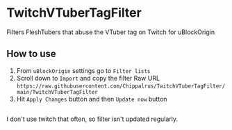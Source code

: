 # TwitchVTuberTagFilter
Filters FleshTubers that abuse the VTuber tag on Twitch for uBlockOrigin  
## How to use
1) From ```uBlockOrigin``` settings go to ```Filter lists```  
2)  Scroll down to ```Import``` and copy the filter Raw URL  
```https://raw.githubusercontent.com/Chippalrus/TwitchVTuberTagFilter/main/TwitchVTuberTagFilter```
3) Hit ```Apply Changes``` button and then ```Update now``` button
## 
I don't use twitch that often, so filter isn't updated regularly.
